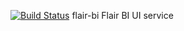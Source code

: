 [![Build Status](https://dev.azure.com/VizCentric/Flair%20BI/_apis/build/status/viz-centric.flair-bi?branchName=master)](https://dev.azure.com/VizCentric/Flair%20BI/_build/latest?definitionId=7&branchName=master)
 flair-bi
Flair BI UI service
